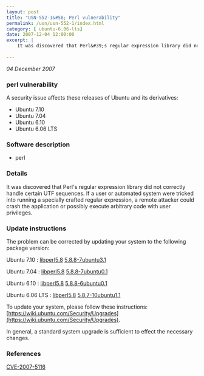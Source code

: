 ```yaml
---
layout: post
title: "USN-552-1&#58; Perl vulnerability"
permalink: /usn/usn-552-1/index.html
category: [ ubuntu-6.06-lts]
date: 2007-12-04 12:00:00
excerpt: |
    It was discovered that Perl&#39;s regular expression library did not correctly handle certain UTF sequences.  If a user or automated system were tricked into running a specially crafted regular expression, a remote attacker could crash the application or possibly execute arbitrary code with user privileges. 
    
--- 
```

 
 

*04 December 2007*

### perl vulnerability

A security issue affects these releases of Ubuntu and its derivatives:

* Ubuntu 7.10
* Ubuntu 7.04
* Ubuntu 6.10
* Ubuntu 6.06 LTS

### Software description

* perl 

### Details

It was discovered that Perl&#39;s regular expression library did not correctly handle certain UTF sequences. If a user or automated system were tricked into running a specially crafted regular expression, a remote attacker could crash the application or possibly execute arbitrary code with user privileges. 

### Update instructions

The problem can be corrected by updating your system to the following package version:

Ubuntu 7.10
 : [libperl5.8](https://launchpad.net/ubuntu/+source/perl) <span> [5.8.8-7ubuntu3.1](https://launchpad.net/ubuntu/+source/perl/5.8.8-7ubuntu3.1) </span> 

Ubuntu 7.04
 : [libperl5.8](https://launchpad.net/ubuntu/+source/perl) <span> [5.8.8-7ubuntu0.1](https://launchpad.net/ubuntu/+source/perl/5.8.8-7ubuntu0.1) </span> 

Ubuntu 6.10
 : [libperl5.8](https://launchpad.net/ubuntu/+source/perl) <span> [5.8.8-6ubuntu0.1](https://launchpad.net/ubuntu/+source/perl/5.8.8-6ubuntu0.1) </span> 

Ubuntu 6.06 LTS
 : [libperl5.8](https://launchpad.net/ubuntu/+source/perl) <span> [5.8.7-10ubuntu1.1](https://launchpad.net/ubuntu/+source/perl/5.8.7-10ubuntu1.1) </span> 

To update your system, please follow these instructions: [https://wiki.ubuntu.com/Security/Upgrades](https://wiki.ubuntu.com/Security/Upgrades).

In general, a standard system upgrade is sufficient to effect the necessary changes. 

### References

 
 [CVE-2007-5116](http://people.ubuntu.com/~ubuntu-security/cve/CVE-2007-5116)
 


